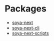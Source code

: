 # Packages

- [soya-next](soya-next/README.md)
- [soya-next-cli](soya-next-cli/README.md)
- [soya-next-scripts](soya-next-scripts/README.md)
